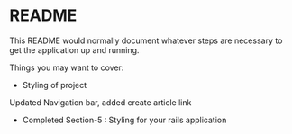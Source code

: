 # README

This README would normally document whatever steps are necessary to get the
application up and running.

Things you may want to cover:

- Styling of project 
 
 Updated Navigation bar, added create article link

 - Completed Section-5 : Styling for your rails application






 